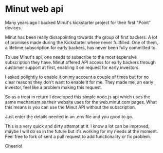 
# Minut web api

Many years ago I backed Minut's kickstarter project for their first "Point" devices. 

Minut has been really dissapointing towards the group of first backers. A lot of promises made during the Kickstarter where never fullfilled. One of them, a lifetime subscription for early backers, has never been fully committed to. 

To use Minut's api, one needs to subscribe to the most expensive subscription they have. Minut offered API access for early backers through customer support at first, enabling it on request for early investors.

I asked polightly to enable it on my account a couple of times but for no clear reasons they don't want to enable it for me. They made me, an early investor, feel like a problem making this request.

So as a treat in return I developed this simple node.js api which uses the same mechanism as their website uses for the web.minut.com pages. What this means is you can use the Minut API without the subscription.

Just enter the details needed in an .env file and you good to go.

This is a very quick and dirty attempt at it. I know a lot can be improved, maybe I will do so in the future but it's working for my needs at the moment. Feel free to fork of sent a pull request to add functionality or fix problem.

Cheerio!

